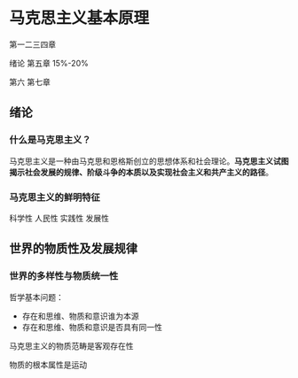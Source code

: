 # 马克思主义基本原理

第一二三四章 

绪论 第五章  15%-20%

第六 第七章

## 绪论



### 什么是马克思主义？

马克思主义是一种由马克思和恩格斯创立的思想体系和社会理论。**马克思主义试图揭示社会发展的规律、阶级斗争的本质以及实现社会主义和共产主义的路径**。



### 马克思主义的鲜明特征

科学性 人民性 实践性 发展性



## 世界的物质性及发展规律

### 世界的多样性与物质统一性

哲学基本问题：

- 存在和思维、物质和意识谁为本源
- 存在和思维、物质和意识是否具有同一性



马克思主义的物质范畴是客观存在性

物质的根本属性是运动





